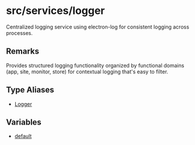 # src/services/logger

Centralized logging service using electron-log for consistent logging across processes.

## Remarks

Provides structured logging functionality organized by functional domains
(app, site, monitor, store) for contextual logging that's easy to filter.

## Type Aliases

- [Logger](type-aliases/Logger.md)

## Variables

- [default](variables/default.md)
